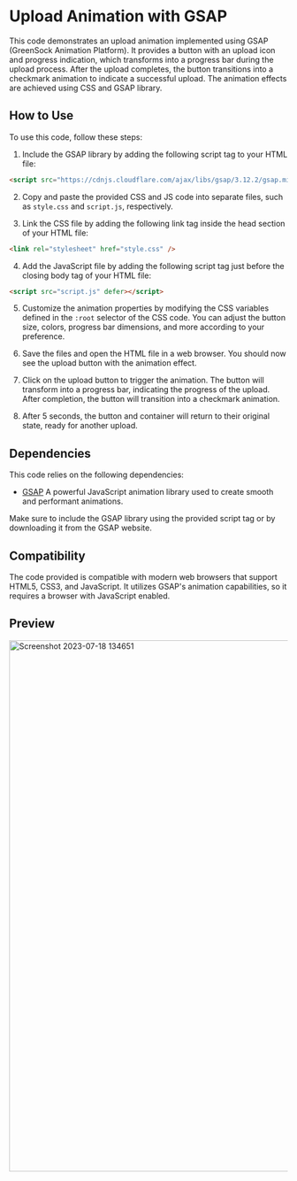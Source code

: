 # Upload Animation with GSAP
This code demonstrates an upload animation implemented using GSAP (GreenSock Animation Platform). It provides a button with an upload icon and progress indication, which transforms into a progress bar during the upload process. After the upload completes, the button transitions into a checkmark animation to indicate a successful upload. The animation effects are achieved using CSS and GSAP library.

## How to Use
To use this code, follow these steps:

1. Include the GSAP library by adding the following script tag to your HTML file:

```html
<script src="https://cdnjs.cloudflare.com/ajax/libs/gsap/3.12.2/gsap.min.js" integrity="sha512-16esztaSRplJROstbIIdwX3N97V1+pZvV33ABoG1H2OyTttBxEGkTsoIVsiP1iaTtM8b3+hu2kB6pQ4Clr5yug==" crossorigin="anonymous" referrerpolicy="no-referrer"></script>
```

2. Copy and paste the provided CSS and JS code into separate files, such as `style.css` and `script.js`, respectively.

3. Link the CSS file by adding the following link tag inside the head section of your HTML file:

```html
<link rel="stylesheet" href="style.css" />
```
4. Add the JavaScript file by adding the following script tag just before the closing body tag of your HTML file:

```html
<script src="script.js" defer></script>
```
5. Customize the animation properties by modifying the CSS variables defined in the `:root` selector of the CSS code. You can adjust the button size, colors, progress bar dimensions, and more according to your preference.

6. Save the files and open the HTML file in a web browser. You should now see the upload button with the animation effect.

7. Click on the upload button to trigger the animation. The button will transform into a progress bar, indicating the progress of the upload. After completion, the button will transition into a checkmark animation.

8. After 5 seconds, the button and container will return to their original state, ready for another upload.

## Dependencies
This code relies on the following dependencies:

* [GSAP](https://greensock.com/gsap/) A powerful JavaScript animation library used to create smooth and performant animations.
  
Make sure to include the GSAP library using the provided script tag or by downloading it from the GSAP website.

## Compatibility
The code provided is compatible with modern web browsers that support HTML5, CSS3, and JavaScript. It utilizes GSAP's animation capabilities, so it requires a browser with JavaScript enabled.

## Preview
<img width="960" alt="Screenshot 2023-07-18 134651" src="https://github.com/Aarzoo75/Upload-Animation-with-GSAP/assets/59678435/7224f21f-5664-4bc8-bf27-1ac4da01fb3a">

